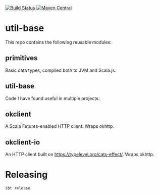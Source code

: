 [![Build Status](https://github.com/malliina/util-base/workflows/Test/badge.svg)](https://github.com/malliina/util-base/actions)
[![Maven Central](https://img.shields.io/maven-central/v/com.malliina/util-base_2.13.svg)](https://search.maven.org/#search%7Cga%7C1%7Cg%3A%22com.malliina%22%20AND%20a%3A%22util-base_2.13%22)

# util-base

This repo contains the following reusable modules:

## primitives

Basic data types, compiled both to JVM and Scala.js.

## util-base

Code I have found useful in multiple projects.

## okclient

A Scala Futures-enabled HTTP client. Wraps okhttp.

## okclient-io

An HTTP client built on https://typelevel.org/cats-effect/. Wraps okhttp.

# Releasing

    sbt release
